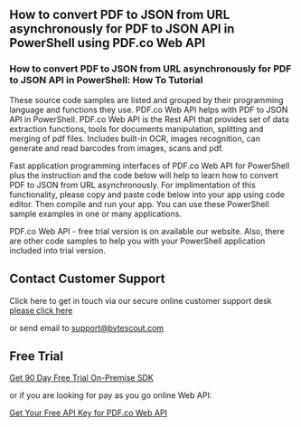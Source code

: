 ## How to convert PDF to JSON from URL asynchronously for PDF to JSON API in PowerShell using PDF.co Web API

### How to convert PDF to JSON from URL asynchronously for PDF to JSON API in PowerShell: How To Tutorial

These source code samples are listed and grouped by their programming language and functions they use. PDF.co Web API helps with PDF to JSON API in PowerShell. PDF.co Web API is the Rest API that provides set of data extraction functions, tools for documents manipulation, splitting and merging of pdf files. Includes built-in OCR, images recognition, can generate and read barcodes from images, scans and pdf.

Fast application programming interfaces of PDF.co Web API for PowerShell plus the instruction and the code below will help to learn how to convert PDF to JSON from URL asynchronously. For implimentation of this functionality, please copy and paste code below into your app using code editor. Then compile and run your app. You can use these PowerShell sample examples in one or many applications.

PDF.co Web API - free trial version is on available our website. Also, there are other code samples to help you with your PowerShell application included into trial version.

## Contact Customer Support

Click here to get in touch via our secure online customer support desk [please click here](https://bytescout.zendesk.com/hc/en-us/requests/new?subject=PDF.co%20Web%20API%20Question)

or send email to [support@bytescout.com](mailto:support@bytescout.com?subject=PDF.co%20Web%20API%20Question) 

## Free Trial

[Get 90 Day Free Trial On-Premise SDK](https://bytescout.com/download/web-installer?utm_source=github-readme)

or if you are looking for pay as you go online Web API:

[Get Your Free API Key for PDF.co Web API](https://pdf.co/documentation/api?utm_source=github-readme)